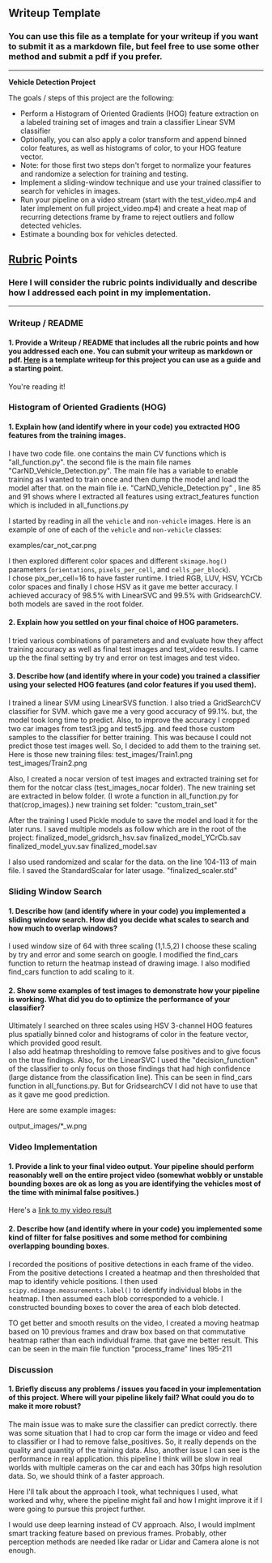 ## Writeup Template
### You can use this file as a template for your writeup if you want to submit it as a markdown file, but feel free to use some other method and submit a pdf if you prefer.

---

**Vehicle Detection Project**

The goals / steps of this project are the following:

* Perform a Histogram of Oriented Gradients (HOG) feature extraction on a labeled training set of images and train a classifier Linear SVM classifier
* Optionally, you can also apply a color transform and append binned color features, as well as histograms of color, to your HOG feature vector. 
* Note: for those first two steps don't forget to normalize your features and randomize a selection for training and testing.
* Implement a sliding-window technique and use your trained classifier to search for vehicles in images.
* Run your pipeline on a video stream (start with the test_video.mp4 and later implement on full project_video.mp4) and create a heat map of recurring detections frame by frame to reject outliers and follow detected vehicles.
* Estimate a bounding box for vehicles detected.

[//]: # (Image References)
[image1]: ./examples/car_not_car.png
[image2]: ./examples/HOG_example.jpg
[image3]: ./examples/sliding_windows.jpg
[image4]: ./examples/sliding_window.jpg
[image5]: ./examples/bboxes_and_heat.png
[image6]: ./examples/labels_map.png
[image7]: ./examples/output_bboxes.png
[video1]: ./project_video.mp4

## [Rubric](https://review.udacity.com/#!/rubrics/513/view) Points
### Here I will consider the rubric points individually and describe how I addressed each point in my implementation.  

---
### Writeup / README

#### 1. Provide a Writeup / README that includes all the rubric points and how you addressed each one.  You can submit your writeup as markdown or pdf.  [Here](https://github.com/udacity/CarND-Vehicle-Detection/blob/master/writeup_template.md) is a template writeup for this project you can use as a guide and a starting point.  

You're reading it!

### Histogram of Oriented Gradients (HOG)

#### 1. Explain how (and identify where in your code) you extracted HOG features from the training images.
I have two code file. one contains the main CV functions which is "all_function.py". the second file is the main file names "CarND_Vehicle_Detection.py". The main file has a variable to enable training as I wanted to train once and then dump the model and load the model after that. on the main file i.e. "CarND_Vehicle_Detection.py" , line 85 and 91 shows where I extracted all features using extract_features function which is included in all_functions.py


I started by reading in all the `vehicle` and `non-vehicle` images.  Here is an example of one of each of the `vehicle` and `non-vehicle` classes:

examples/car_not_car.png

I then explored different color spaces and different `skimage.hog()` parameters (`orientations`, `pixels_per_cell`, and `cells_per_block`).  
I chose pix_per_cell=16 to have faster runtime. I tried RGB, LUV, HSV, YCrCb color spaces and finally I chose HSV as it gave me better accuracy. I achieved accuracy of 98.5% with LinearSVC and 99.5% with GridsearchCV. both models are saved in the root folder.


#### 2. Explain how you settled on your final choice of HOG parameters.

I tried various combinations of parameters and and evaluate how they affect training accuracy as well as final test images and test_video results. I came up the the final setting by try and error on test images and test video.

#### 3. Describe how (and identify where in your code) you trained a classifier using your selected HOG features (and color features if you used them).

I trained a linear SVM using LinearSVS function. I also tried a GridSearchCV classifier for SVM. which gave me a very good accuracy of 99.1%. but, the model took long time to predict. 
Also, to improve the accuracy I cropped two car images from test3.jpg and test5.jpg. and feed those custom samples to the classifier for better training. This was because I could not predict those test images well. So, I decided to add them to the training set. Here is those new training files:
test_images/Train1.png
test_images/Train2.png

Also, I created a nocar version of test images and extracted training set for them for the notcar class (test_images_nocar folder). The new training set are extracted in below folder. (I wrote a function in all_function.py for that(crop_images).)
new training set folder: "custom_train_set"


After the training I used Pickle module to save the model and load it for the later runs.
I saved multiple models as follow which are in the root of the project:
finalized_model_gridsrch_hsv.sav
finalized_model_YCrCb.sav
finalized_model_yuv.sav
finalized_model.sav


I also used randomized and scalar for the data. on the line 104-113 of main file. I saved the StandardScalar for later usage.
"finalized_scaler.std"


### Sliding Window Search

#### 1. Describe how (and identify where in your code) you implemented a sliding window search.  How did you decide what scales to search and how much to overlap windows?

I used window size of 64 with three scaling (1,1.5,2) I choose these scaling by try and error and some search on google. I modified the find_cars function to return the heatmap instead of drawing image. I also modified find_cars function to add scaling to it.



#### 2. Show some examples of test images to demonstrate how your pipeline is working.  What did you do to optimize the performance of your classifier?

Ultimately I searched on three scales using HSV 3-channel HOG features plus spatially binned color and histograms of color in the feature vector, which provided good result.  
I also add heatmap thresholding to remove false positives and to give focus on the true findings. Also, for the LinearSVC I used the "decision_function" of the classifier to only focus on those findings that had high confidence (large distance from the classification line). This can be seen in find_cars function in all_functions.py. But for GridsearchCV I did not have to use that as it gave me good prediction.


Here are some example images:

output_images/*_w.png



### Video Implementation

#### 1. Provide a link to your final video output.  Your pipeline should perform reasonably well on the entire project video (somewhat wobbly or unstable bounding boxes are ok as long as you are identifying the vehicles most of the time with minimal false positives.)
Here's a [link to my video result](./project_video_vehicle_det.mp4)


#### 2. Describe how (and identify where in your code) you implemented some kind of filter for false positives and some method for combining overlapping bounding boxes.

I recorded the positions of positive detections in each frame of the video.  From the positive detections I created a heatmap and then thresholded that map to identify vehicle positions.  I then used `scipy.ndimage.measurements.label()` to identify individual blobs in the heatmap.  I then assumed each blob corresponded to a vehicle.  I constructed bounding boxes to cover the area of each blob detected.  

TO get better and smooth results on the video, I created a moving heatmap based on 10 previous frames and draw box based on that commutative heatmap rather than each individual frame. that gave me better result.
This can be seen in the main file function "process_frame" lines 195-211



### Discussion

#### 1. Briefly discuss any problems / issues you faced in your implementation of this project.  Where will your pipeline likely fail?  What could you do to make it more robust?

The main issue was to make sure the classifier can predict correctly. there was some situation that I had to crop car form the image or video and feed to classifier or I had to remove false_positives. So, it really depends on the quality and quantity of the training data.
Also, another issue I can see is the performance in real application. this pipeline I think will be slow in real worlds with multiple cameras on the car and each has 30fps high resolution data. So, we should think of a faster approach.

Here I'll talk about the approach I took, what techniques I used, what worked and why, where the pipeline might fail and how I might improve it if I were going to pursue this project further.  

I would use deep learning instead of CV approach. Also, I would implment smart tracking feature based on previous frames. Probably, other perception methods are needed like radar or Lidar and Camera alone is not enough.

 
